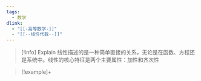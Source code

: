 ```yaml
---
tags:
  - 数学
dlink:
  - "[[-高等数学-]]"
  - "[[--线性代数--]]"
---
```

>[!info] Explain
线性描述的是一种简单直接的关系，无论是在函数、方程还是系统中。线性的核心特征是两个主要属性：加性和齐次性

>[!example]+

